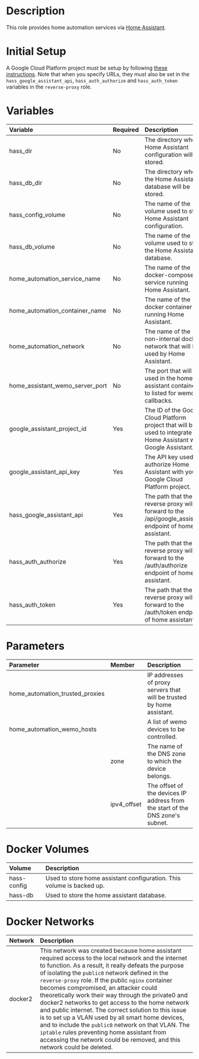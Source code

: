 # Description

This role provides home automation services via [Home Assistant](https://www.home-assistant.io/).

# Initial Setup

A Google Cloud Platform project must be setup by following
[these instructions](https://www.home-assistant.io/integrations/google_assistant/#manual-setup).  Note that when you
specify URLs, they must also be set in the `hass_google_assistant_api`, `hass_auth_authorize` and `hass_auth_token`
variables in the `reverse-proxy` role.

# Variables

| Variable                        | Required | Description                                                                                                      | Default                            |
|:--------------------------------|:---------|:-----------------------------------------------------------------------------------------------------------------|:-----------------------------------|
| hass_dir                        | No       | The directory where Home Assistant configuration will be stored.                                                 | `{{ docker_compose_dir }}/hass`    |
| hass_db_dir                     | No       | The directory where the Home Assistant database will be stored.                                                  | `{{ docker_compose_dir }}/hass-db` |
| hass_config_volume              | No       | The name of the volume used to store Home Assistant configuration.                                               | hass-config                        |
| hass_db_volume                  | No       | The name of the volume used to store the Home Assistant database.                                                | hass-db                            |
| home_automation_service_name    | No       | The name of the docker-compose service running Home Assistant.                                                   | homeassistant                      |
| home_automation_container_name  | No       | The name of the docker container running Home Assistant.                                                         | hass                               |
| home_automation_network         | No       | The name of the non-internal docker network that will be used by Home Assistant.                                 | docker2                            |
| home_assistant_wemo_server_port | No       | The port that will be used in the home assistant container to listed for wemo callbacks.                         | 8989                               |
| google_assistant_project_id     | Yes      | The ID of the Google Cloud Platform project that will be used to integrate Home Assistant with Google Assistant. |                                    |
| google_assistant_api_key        | Yes      | The API key used to authorize Home Assistant with your Google Cloud Platform project.                            |                                    |
| hass_google_assistant_api       | Yes      | The path that the reverse proxy will forward to the /api/google_assistant endpoint of home assistant.            |                                    |
| hass_auth_authorize             | Yes      | The path that the reverse proxy will forward to the /auth/authorize endpoint of home assistant.                  |                                    |
| hass_auth_token                 | Yes      | The path that the reverse proxy will forward to the /auth/token endpoint of home assistant.                      |                                    |

# Parameters

| Parameter                       | Member      | Description                                                                   |
|:--------------------------------|:------------|:------------------------------------------------------------------------------|
| home_automation_trusted_proxies |             | IP addresses of proxy servers that will be trusted by home assistant.         |
| home_automation_wemo_hosts      |             | A list of wemo devices to be controlled.                                      |
|                                 | zone        | The name of the DNS zone to which the device belongs.                         |
 |                                 | ipv4_offset | The offset of the devices IP address from the start of the DNS zone's subnet. |

# Docker Volumes

 | Volume      | Description                                                            |
|:------------|:-----------------------------------------------------------------------|
 | hass-config | Used to store home assistant configuration.  This volume is backed up. |
 | hass-db     | Used to store the home assistant database.                             |     

# Docker Networks

| Network | Description                                                                                                                                                                                                                                                                                                                                                                                                                                                                                                                                                                                                                                                                                                           |
|:--------|:----------------------------------------------------------------------------------------------------------------------------------------------------------------------------------------------------------------------------------------------------------------------------------------------------------------------------------------------------------------------------------------------------------------------------------------------------------------------------------------------------------------------------------------------------------------------------------------------------------------------------------------------------------------------------------------------------------------------|
 | docker2 | This network was created because home assistant required access to the local network and the internet to function.  As a result, it really defeats the purpose of isolating the `public0` network defined in the `reverse-proxy` role.  If the public `nginx` container becomes compromised, an attacker could theoretically work their way through the private0 and docker2 networks to get access to the home network and public internet.  The correct solution to this issue is to set up a VLAN used by all smart home devices, and to include the `public0` network on that VLAN. The `iptable` rules preventing home assistant from accessing the network could be removed, and this network could be deleted. |
